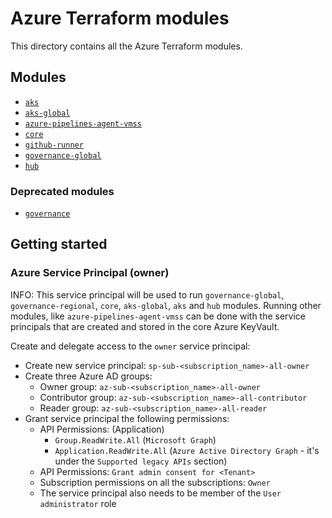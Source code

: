 # Azure Terraform modules

This directory contains all the Azure Terraform modules.

## Modules

- [`aks`](aks/README.md)
- [`aks-global`](aks-global/README.md)
- [`azure-pipelines-agent-vmss`](azure-pipelines-agent-vmss/README.md)
- [`core`](core/README.md)
- [`github-runner`](github-runner/README.md)
- [`governance-global`](governance-global/README.md)
- [`hub`](hub/README.md)

### Deprecated modules

- [`governance`](governance/README.md)

## Getting started

### Azure Service Principal (owner)

INFO: This service principal will be used to run `governance-global`, `governance-regional`, `core`, `aks-global`, `aks` and `hub` modules. Running other modules, like `azure-pipelines-agent-vmss` can be done with the service principals that are created and stored in the core Azure KeyVault.

Create and delegate access to the `owner` service principal:

- Create new service principal: `sp-sub-<subscription_name>-all-owner`
- Create three Azure AD groups:
  - Owner group: `az-sub-<subscription_name>-all-owner`
  - Contributor group: `az-sub-<subscription_name>-all-contributor`
  - Reader group: `az-sub-<subscription_name>-all-reader`
- Grant service principal the following permissions:
  - API Permissions: (Application)
    - `Group.ReadWrite.All` (`Microsoft Graph`)
    - `Application.ReadWrite.All` (`Azure Active Directory Graph` - it's under the `Supported legacy APIs` section)
  - API Permissions: `Grant admin consent for <Tenant>`
  - Subscription permissions on all the subscriptions: `Owner`
  - The service principal also needs to be member of the `User administrator` role
